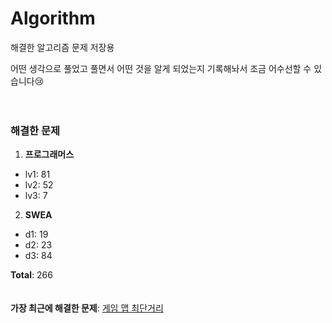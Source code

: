 # Algorithm
해결한 알고리즘 문제 저장용

어떤 생각으로 풀었고 풀면서 어떤 것을 알게 되었는지 기록해놔서 조금 어수선할 수 있습니다😢
<br><br><br>
### 해결한 문제
1.  **프로그래머스**
-  lv1: 81
-  lv2: 52
-  lv3: 7
2.  **SWEA**
-  d1: 19
-  d2: 23
-  d3: 84

**Total**:  266
<br><br><br>
**가장 최근에 해결한 문제**: [게임 맵 최단거리](https://github.com/SobinYim/Algorithm/blob/main/%5BProgrammers%5D%20Lv2/%EA%B2%8C%EC%9E%84%20%EB%A7%B5%20%EC%B5%9C%EB%8B%A8%EA%B1%B0%EB%A6%AC.py)
